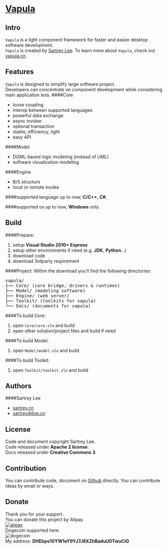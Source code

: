 [Vapula](http://vapula.cn "learn more here")
======

Intro
------
`Vapula` is a light component framework 
for faster and easier desktop software development.   
`Vapula` is created by 
[Sartrey Lee](http://sartrey.cn "know me here").
To learn more about `Vapula`, 
check out [vapula.cn](http://vapula.cn "learn more here").

Features
------
`Vapula` is designed to simplify large software project.   
Developers can concentrate on component development while considering main application less.
####Core
* loose coupling
* interop between supported languages
* powerful data exchange
* async invoker
* optional transaction
* stable, efficiency, light
* easy API

####Model
* DGML-based logic modeling (instead of UML)
* software visualization modeling

####Engine
* B/S structure
* local or remote invoke

####supported language
up to now, **C/C++**, **C#**.

####supported os
up to now, **Windows** only.

Build
------
####Prepare:
1. setup **Visual Studio 2010+ Express**   
2. setup other environments if need (e.g. **JDK**, **Python**...)
3. download code   
4. download 3rdparty requirement   

####Project:
Within the download you'll find the following directories:   
<pre>
vapula/
├── Core/ (core bridge, drivers & runtimes)
├── Model/ (modeling software)
├── Engine/ (web server)
├── Toolkit/ (toolkits for vapula)
└── Docs/ (documents for vapula)
</pre>
   
####To build Core:
1. open <code>Core/core.sln</code> and build   
2. open other solution/project files and build if need

####To build Model:
1. open <code>Model/model.sln</code> and build

####To build Toolkit:
1. open <code>Toolkit/toolkit.sln</code> and build

Authors
------
####Sartrey Lee
* [sartrey.cn](http://sartrey.cn "know me here")
* [sartrey@live.cn](mailto:sartrey@live.cn "mail to me")

License
------
Code and document copyright Sartrey Lee.   
Code released under **Apache 2 license**.   
Docs released under **Creative Commons 3**.

Contribution
------
You can contribute code, document on [Github](https://github.com/sartrey/vapula "Github") directly.
You can contribute ideas by email or ways.

Donate
------
Thank you for your support.   
You can donate this project by Alipay.   
[![alipay](https://img.alipay.com/sys/personalprod/style/mc/btn-index.png)](http://me.alipay.com/sartrey)   
Dogecoin supported here.  
![dogecoin](https://raw.github.com/sartrey/vapula/master/Resource/dogecoin.png)   
My address: **DHEbps1GYW1eY9YJ7J8XZhBaduUDTwuCiG**